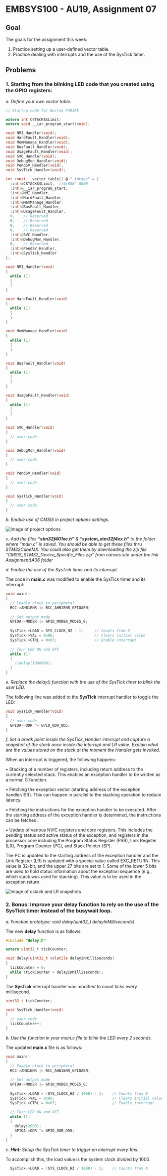 # EMBSYS100 - AU19, Assignment 07

## Goal

The goals for the assignment this week:

1. Practice setting up a user-defined vector table.
2. Practice dealing with interrupts and the use of the SysTick timer.

## Problems

### 1. Starting from the blinking LED code that you created using the GPIO registers:

*a. Define your own vector table.*

```C
// Startup code for Nucleo F401RE

extern int CSTACK$$Limit;
extern void __iar_program_start(void);

void NMI_Handler(void);
void HardFault_Handler(void);
void MemManage_Handler(void);
void BusFault_Handler(void);
void UsageFault_Handler(void);
void SVC_Handler(void);
void DebugMon_Handler(void);
void PendSV_Handler(void);
void SysTick_Handler(void);

int const __vector_table[] @ ".intvec" = {
  (int)&CSTACK$$Limit,  //0x800' 0000
  (int)&__iar_program_start,
  (int)&NMI_Handler,
  (int)&HardFault_Handler,
  (int)&MemManage_Handler,
  (int)&BusFault_Handler,
  (int)&UsageFault_Handler,
  0,    // Reserved
  0,    // Reserved
  0,    // Reserved
  0,    // Reserved
  (int)&SVC_Handler,
  (int)&DebugMon_Handler,
  0,    // Reserved 
  (int)&PendSV_Handler,
  (int)&SysTick_Handler
};

void NMI_Handler(void)
{
  while (1)
  {
  }
}

void HardFault_Handler(void)
{
  while (1)
  {
  }
}

void MemManage_Handler(void)
{
  while (1)
  {
  }
}

void BusFault_Handler(void)
{
  while (1)
  {
  }
}

void UsageFault_Handler(void)
{
  while (1)
  {
  }
}

void SVC_Handler(void)
{
  // user code
}

void DebugMon_Handler(void)
{
  // user code
}

void PendSV_Handler(void)
{
  // user code
}

void SysTick_Handler(void)
{
  // user code
}
```

*b. Enable use of CMSIS in project options settings.*

![Image of project options](https://github.com/NiceforoVC/embsys100/blob/master/assignment07/CMSIS_options.png)

*c. Add the files **“stm32f401xe.h”** & **“system_stm32f4xx.h”** to the folder where “main.c” is saved. You should be able to get these files thru STM32CubeMX. You could also get them by downloading the zip file “CMSIS_STM32_Device_Specific_Files.zip” from canvas site under the link Assignment\A06 folder*

*d. Enable the use of the SysTick timer and its interrupt.*

The code in **main.c** was modified to enable the SysTick timer and its interrupt:

```c
void main()
{
  // Enable clock to peripheral
  RCC->AHB1ENR |= RCC_AHB1ENR_GPIOAEN;
  
  // Set output mode
  GPIOA->MODER |= GPIO_MODER_MODE5_0;
  
  SysTick->LOAD = SYS_CLOCK_HZ - 1;     // Counts from 0
  SysTick->VAL = 0x00;                  // Clears initial value
  SysTick->CTRL = 0x07;                 // Enable interrupt
  
  // Turn LED ON and OFF
  while (1)
  {
    //delay(1000000);    
  }
}
```

*e. Replace the delay() function with the use of the SysTick timer to blink the user LED.*

The following line was added to the **SysTick** interrupt handler to toggle the LED:

```c
void SysTick_Handler(void)
{
  // user code
  GPIOA->ODR ^= GPIO_ODR_OD5;
}
```

*f. Set a break point inside the SysTick_Handler interrupt and capture a snapshot of the stack once inside the interrupt and LR value. Explain what are the values stored on the stack at the moment the Handler gets invoked.*

When an interrupt is triggered, the following happens:

• Stacking of a number of registers, including return address to the currently selected stack. This enables an exception handler to be written as a normal C function.

• Fetching the exception vector (starting address of the exception handler/ISR). This can happen in parallel to the stacking operation to reduce latency.

• Fetching the instructions for the exception handler to be executed. After the starting address of the exception handler is determined, the instructions can be fetched.

• Update of various NVIC registers and core registers. This includes the pending status and active status of the exception, and registers in the processor core including the Program Status Register (PSR), Link Register (LR), Program Counter (PC), and Stack Pointer (SP).

The PC is updated to the starting address of the exception handler and the Link Register (LR) is updated with a special value called EXC_RETURN. This value is 32-bit, and the upper 27 bits are set to 1. Some of the lower 5 bits are used to hold status information about the exception sequence (e.g., which stack was used for stacking). This value is to be used in the exception return.

![Image of cstack and LR snapshots](https://github.com/NiceforoVC/embsys100/blob/master/assignment07/CSTACK_LR.png)

### 2. Bonus: Improve your delay function to rely on the use of the SysTick timer instead of the busywait loop.

*a. Function prototype: void delay(uint32_t delayInMilliseconds)*

The new **delay** function is as follows:

```c
#include "delay.h"

extern uint32_t tickCounter;

void delay(uint32_t volatile delayInMilliseconds)
{
  tickCounter = 0;
  while (tickCounter < delayInMilliseconds);
}
```

The **SysTick** interrupt handler was modified to count ticks every millisecond.

```c
uint32_t tickCounter;

void SysTick_Handler(void)
{
  // user code  
  tickCounter++;
}
```

*b. Use the function in your main.c file to blink the LED every 2 seconds.*

The updated **main.c** file is as follows:

```c
void main()
{
  // Enable clock to peripheral
  RCC->AHB1ENR |= RCC_AHB1ENR_GPIOAEN;
  
  // Set output mode
  GPIOA->MODER |= GPIO_MODER_MODE5_0;
  
  SysTick->LOAD = (SYS_CLOCK_HZ / 1000) - 1;    // Counts from 0
  SysTick->VAL = 0x00;                          // Clears initial value
  SysTick->CTRL = 0x07;                         // Enable interrupt
  
  // Turn LED ON and OFF
  while (1)
  {
    delay(2000);    
    GPIOA->ODR ^= GPIO_ODR_OD5;
  }
}

```

*c. **Hint:** Setup the SysTick timer to trigger an interrupt every 1ms.*

To accomplish this, the load value is the system clock divided by 1000.

```c
  SysTick->LOAD = (SYS_CLOCK_HZ / 1000) - 1;    // Counts from 0
```
